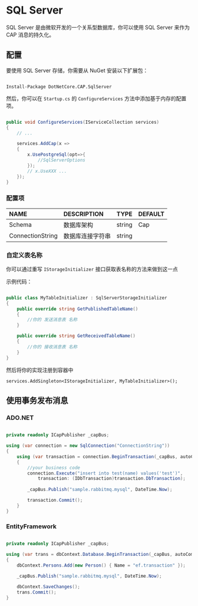 # SQL Server

SQL Server 是由微软开发的一个关系型数据库，你可以使用 SQL Server 来作为 CAP 消息的持久化。

## 配置

要使用 SQL Server 存储，你需要从 NuGet 安装以下扩展包：

```shell

Install-Package DotNetCore.CAP.SqlServer

```

然后，你可以在 `Startup.cs` 的 `ConfigureServices` 方法中添加基于内存的配置项。

```csharp

public void ConfigureServices(IServiceCollection services)
{
    // ...

    services.AddCap(x =>
    {
        x.UsePostgreSql(opt=>{
            //SqlServerOptions
        }); 
        // x.UseXXX ...
    });
}

```

### 配置项

NAME | DESCRIPTION | TYPE | DEFAULT
:---|:---|---|:---
Schema | 数据库架构 | string | Cap
ConnectionString | 数据库连接字符串 | string | 

### 自定义表名称

你可以通过重写 `IStorageInitializer` 接口获取表名称的方法来做到这一点

示例代码：

```C#

public class MyTableInitializer : SqlServerStorageInitializer
{
    public override string GetPublishedTableName()
    {
        //你的 发送消息表 名称
    }

    public override string GetReceivedTableName()
    {
        //你的 接收消息表 名称
    }
}
```
然后将你的实现注册到容器中

```
services.AddSingleton<IStorageInitializer, MyTableInitializer>();
```

## 使用事务发布消息

### ADO.NET 

```csharp

private readonly ICapPublisher _capBus;

using (var connection = new SqlConnection("ConnectionString"))
{
    using (var transaction = connection.BeginTransaction(_capBus, autoCommit: false))
    {
        //your business code
        connection.Execute("insert into test(name) values('test')", 
            transaction: (IDbTransaction)transaction.DbTransaction);
        
        _capBus.Publish("sample.rabbitmq.mysql", DateTime.Now);

        transaction.Commit();
    }
}
```

### EntityFramework

```csharp

private readonly ICapPublisher _capBus;

using (var trans = dbContext.Database.BeginTransaction(_capBus, autoCommit: false))
{
    dbContext.Persons.Add(new Person() { Name = "ef.transaction" });
    
    _capBus.Publish("sample.rabbitmq.mysql", DateTime.Now);

    dbContext.SaveChanges();
    trans.Commit();
}

```
